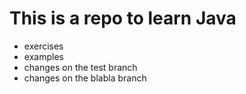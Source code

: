 # This is a repo to learn Java
- exercises
- examples
- changes on the test branch
- changes on the blabla branch
